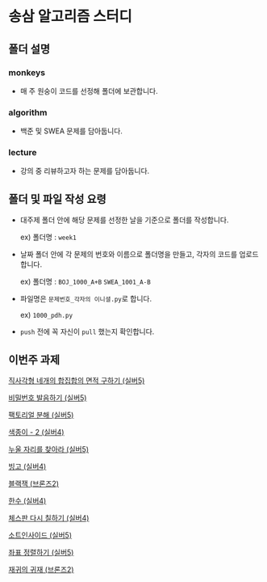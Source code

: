 # 송삼 알고리즘 스터디

## 폴더 설명

### monkeys
- 매 주 원숭이 코드를 선정해 폴더에 보관합니다.

### algorithm
- 백준 및 SWEA 문제를 담아둡니다. 
  
### lecture
- 강의 중 리뷰하고자 하는 문제를 담아둡니다. 

## 폴더 및 파일 작성 요령
- 대주제 폴더 안에 해당 문제를 선정한 날을 기준으로 폴더를 작성합니다.

  ex) 폴더명 : `week1`

- 날짜 폴더 안에 각 문제의 번호와 이름으로 폴더명을 만들고, 각자의 코드를 업로드 합니다.

  ex) 폴더명 : `BOJ_1000_A+B` `SWEA_1001_A-B`

- 파일명은 `문제번호_각자의 이니셜.py`로 합니다. 

  ex) `1000_pdh.py`

- `push` 전에 꼭 자신이 `pull` 했는지 확인합니다.

## 이번주 과제


[직사각형 네개의 합집합의 면적 구하기 (실버5)](https://www.acmicpc.net/problem/2669)


[비밀번호 발음하기 (실버5)](https://www.acmicpc.net/problem/4659)


[팩토리얼 분해 (실버5)](https://www.acmicpc.net/problem/2057)


[색종이 - 2 (실버4)](https://www.acmicpc.net/problem/2567)


[누울 자리를 찾아라 (실버5)](https://www.acmicpc.net/problem/1652)


[빙고 (실버4)](https://www.acmicpc.net/problem/2578)


[블랙잭 (브론즈2)](https://www.acmicpc.net/problem/2798)


[한수 (실버4)](https://www.acmicpc.net/problem/1065)


[체스판 다시 칠하기 (실버4)](https://www.acmicpc.net/problem/1018)


[소트인사이드 (실버5)](https://www.acmicpc.net/problem/1427)


[좌표 정렬하기 (실버5)](https://www.acmicpc.net/problem/11650)


[재귀의 귀재 (브론즈2)](https://www.acmicpc.net/problem/25501)

